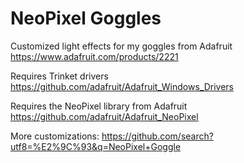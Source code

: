 # NeoPixel Goggles
Customized light effects for my goggles from Adafruit
https://www.adafruit.com/products/2221

Requires Trinket drivers
https://github.com/adafruit/Adafruit_Windows_Drivers

Requires the NeoPixel library from Adafruit
https://github.com/adafruit/Adafruit_NeoPixel

More customizations:
https://github.com/search?utf8=%E2%9C%93&q=NeoPixel+Goggle
